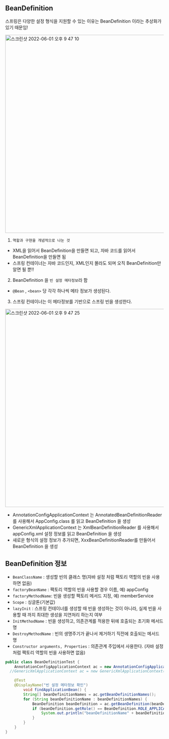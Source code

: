 ## BeanDefinition

스프링은 다양한 설정 형식을 지원할 수 있는 이유는 BeanDefinition 이라는 추상화가 있기 때문임!

<img width="629" alt="스크린샷 2022-06-01 오후 9 47 10" src="https://user-images.githubusercontent.com/97823928/171407755-afd8352a-e82b-4858-8315-132cc733f112.png">

1. ```역할과 구현을 개념적으로 나눈 것```
* XML을 읽어서 BeanDefinition을 만들면 되고, 자바 코드를 읽어서 BeanDefinition을 만들면 됨
* 스프링 컨테이너는 자바 코드인지, XML인지 몰라도 되며 오직 BeanDefinition만 알면 될 뿐!!

2. BeanDefinition 을 ```빈 설정 메타정보```라 함
* ```@Bean``` , ```<bean>``` 당 각각 하나씩 메타 정보가 생성된다.

3. 스프링 컨테이너는 이 메타정보를 기반으로 스프링 빈을 생성한다.


<img width="629" alt="스크린샷 2022-06-01 오후 9 47 25" src="https://user-images.githubusercontent.com/97823928/171407812-003e4ff6-3a24-4e76-94ba-e43e67617808.png">

* AnnotationConfigApplicationContext 는 AnnotatedBeanDefinitionReader 를 사용해서 AppConfig.class 를 읽고 BeanDefinition 을 생성
* GenericXmlApplicationContext 는 XmlBeanDefinitionReader 를 사용해서 appConfig.xml 설정 정보를 읽고 BeanDefinition 을 생성
* 새로운 형식의 설정 정보가 추가되면, XxxBeanDefinitionReader를 만들어서 BeanDefinition 을 생성

## BeanDefinition 정보

* ```BeanClassName``` : 생성할 빈의 클래스 명(자바 설정 처럼 팩토리 역할의 빈을 사용하면 없음) 
* ```factoryBeanName``` : 팩토리 역할의 빈을 사용할 경우 이름, 예) appConfig 
* ```factoryMethodName```: 빈을 생성할 팩토리 메서드 지정, 예) memberService
* ```Scope``` : 싱글톤(기본값)     
* ```lazyInit``` : 스프링 컨테이너를 생성할 때 빈을 생성하는 것이 아니라, 실제 빈을 사용할 때 까지 최대한 생성을 지연처리 하는지 여부
* ```InitMethodName``` : 빈을 생성하고, 의존관계를 적용한 뒤에 호출되는 초기화 메서드 명 
* ```DestroyMethodName``` : 빈의 생명주기가 끝나서 제거하기 직전에 호출되는 메서드 명 
* ```Constructor arguments, Properties``` : 의존관계 주입에서 사용한다. (자바 설정 처럼 팩토리 역할의 빈을 사용하면 없음)

``` java
public class BeanDefinitionTest {
    AnnotationConfigApplicationContext ac = new AnnotationConfigApplicationContext(AppConfig.class);
  //GenericXmlApplicationContext ac = new GenericXmlApplicationContext("appConfig.xml");

    @Test   
    @DisplayName("빈 설정 메타정보 확인")
        void findApplicationBean() {
        String[] beanDefinitionNames = ac.getBeanDefinitionNames();
        for (String beanDefinitionName : beanDefinitionNames) {
            BeanDefinition beanDefinition = ac.getBeanDefinition(beanDefinitionName);
            if (beanDefinition.getRole() == BeanDefinition.ROLE_APPLICATION) {
                System.out.println("beanDefinitionName" + beanDefinitionName + " beanDefinition = " + beanDefinition);
            }
        }
    }
}
```
